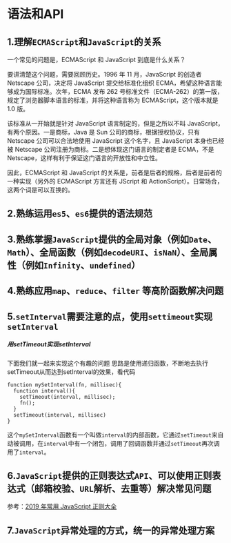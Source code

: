 # 语法和API

## 1.理解`ECMAScript`和`JavaScript`的关系

一个常见的问题是，ECMAScript 和 JavaScript 到底是什么关系？

要讲清楚这个问题，需要回顾历史。1996 年 11 月，JavaScript 的创造者 Netscape 公司，决定将 JavaScript 提交给标准化组织 ECMA，希望这种语言能够成为国际标准。次年，ECMA 发布 262 号标准文件（ECMA-262）的第一版，规定了浏览器脚本语言的标准，并将这种语言称为 ECMAScript，这个版本就是 1.0 版。

该标准从一开始就是针对 JavaScript 语言制定的，但是之所以不叫 JavaScript，有两个原因。一是商标，Java 是 Sun 公司的商标，根据授权协议，只有 Netscape 公司可以合法地使用 JavaScript 这个名字，且 JavaScript 本身也已经被 Netscape 公司注册为商标。二是想体现这门语言的制定者是 ECMA，不是 Netscape，这样有利于保证这门语言的开放性和中立性。

因此，ECMAScript 和 JavaScript 的关系是，前者是后者的规格，后者是前者的一种实现（另外的 ECMAScript 方言还有 JScript 和 ActionScript）。日常场合，这两个词是可以互换的。

## 2.熟练运用`es5`、`es6`提供的语法规范



## 3.熟练掌握`JavaScript`提供的全局对象（例如`Date`、`Math`）、全局函数（例如`decodeURI`、`isNaN`）、全局属性（例如`Infinity`、`undefined`）



## 4.熟练应用`map`、`reduce`、`filter` 等高阶函数解决问题



## 5.`setInterval`需要注意的点，使用`settimeout`实现`setInterval`

##### 用setTimeout实现setInterval

下面我们就一起来实现这个有趣的问题
 思路是使用递归函数，不断地去执行setTimeout从而达到setInterval的效果，看代码

```
function mySetInterval(fn, millisec){
  function interval(){
    setTimeout(interval, millisec);
    fn();
  }
  setTimeout(interval, millisec)
}
```

这个`mySetInterval`函数有一个叫做`interval`的内部函数，它通过`setTimeout`来自动被调用，在`interval`中有一个闭包，调用了回调函数并通过`setTimeout`再次调用了`interval`。

## 6.`JavaScript`提供的正则表达式`API`、可以使用正则表达式（邮箱校验、`URL`解析、去重等）解决常见问题

参考：[2019 年常用 JavaScript 正则大全](https://juejin.im/post/5d245d4151882555300feb77?utm_source=gold_browser_extension)

## 7.`JavaScript`异常处理的方式，统一的异常处理方案
